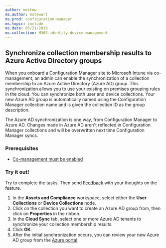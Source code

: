 ```yaml
---
author: mestew
ms.author: mstewart
ms.prod: configuration-manager
ms.topic: include
ms.date: 05/21/2019
ms.collection: M365-identity-device-management
---
```


## <a name="bkmk_aadcollsync"></a> Synchronize collection membership results to Azure Active Directory groups
<!--3607475-->
When you onboard a Configuration Manager site to Microsoft Intune via co-management, an admin can enable the synchronization of a collection membership to an Azure Active Directory (Azure AD) group. This synchronization allows you to use your existing on premises grouping rules in the cloud. You can synchronize both user and device collections. Your new Azure AD group is automatically named using the Configuration Manager collection name and is given the collection ID as the group description.

The Azure AD synchronization is one way, from Configuration Manager to Azure AD. Changes made in Azure AD aren't reflected in Configuration Manager collections and will be overwritten next time Configuration Manager syncs. 

### Prerequisites

- [Co-management must be enabled](/sccm/comanage/how-to-enable)

### Try it out!

Try to complete the tasks. Then send [Feedback](/sccm/core/understand/find-help#product-feedback) with your thoughts on the feature.

1. In the **Assets and Compliance** workspace, select either the **User Collections** or **Device Collections** node.
1. Click on the collection you want to create an Azure AD group from, then click on **Properties** in the ribbon.
1. In the **Cloud Sync** tab, select one or more Azure AD tenants to synchronize your collection membership results.
1. Click **OK**. 
1. After the initial synchronization occurs, you can review your new Azure AD group from the [Azure portal](https://https://portal.azure.com).
